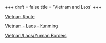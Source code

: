 +++
draft = false
title = 'Vietnam and Laos'
+++

[Vietnam Route](../../images/maps/viet/viet_route.jpg)

[Vietnam - Laos - Kunming](../../images/maps/viet/hanoi_dali.jpg)

[Vietnam/Laos/Yunnan Borders](../../images/maps/viet/borders.jpg)